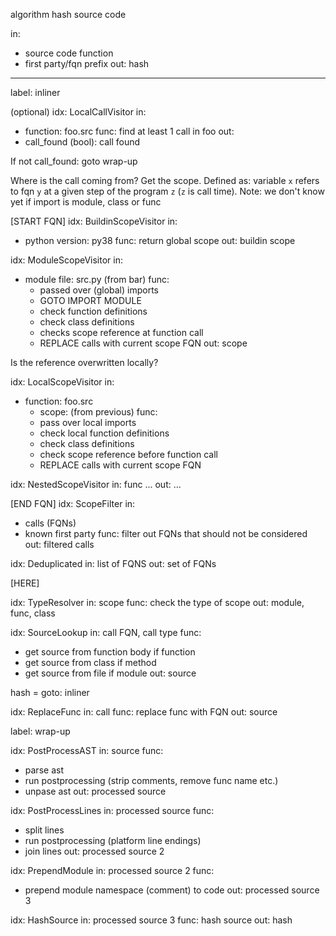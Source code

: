 algorithm hash source code

in: 
- source code function
- first party/fqn prefix
out: hash
---
label: inliner

(optional)
idx: LocalCallVisitor
in:
- function: foo.src
func: find at least 1 call in foo
out: 
- call_found (bool): call found

If not call_found:
    goto wrap-up

Where is the call coming from?
Get the scope. Defined as: variable `x` refers to fqn `y` at a given step of the program `z` (`z` is call time).
Note: we don't know yet if import is module, class or func



[START FQN]
idx: BuildinScopeVisitor
in: 
- python version: py38
func: return global scope
out: buildin scope

idx: ModuleScopeVisitor
in:
- module file: src.py (from bar)
func: 
  - passed over (global) imports
  - GOTO IMPORT MODULE
  - check function definitions
  - check class definitions
  - checks scope reference at function call
  - REPLACE calls with current scope FQN
  out: scope

Is the reference overwritten locally?

idx: LocalScopeVisitor
in:
- function: foo.src
  - scope: (from previous)
  func:
  - pass over local imports
  - check local function definitions
  - check class definitions
  - check scope reference before function call
  - REPLACE calls with current scope FQN

idx: NestedScopeVisitor
in: func
...
out: ...

[END FQN]
idx: ScopeFilter
in: 
- calls (FQNs)
- known first party
func: filter out FQNs that should not be considered
out: filtered calls

idx: Deduplicated
in: list of FQNS
out: set of FQNs

[HERE]

idx: TypeResolver
in: scope
func: check the type of scope
out: module, func, class

idx: SourceLookup
in: call FQN, call type
func: 
- get source from function body  if function
- get source from class          if method
- get source from file           if module
out: source

hash = goto: inliner

idx: ReplaceFunc
in: call
func: replace func with FQN
out: source

label: wrap-up

idx: PostProcessAST
in: source
func:
- parse ast
- run postprocessing (strip comments, remove func name etc.)
- unpase ast
out: processed source

idx: PostProcessLines
in: processed source
func:
- split lines
- run postprocessing (platform line endings)
- join lines
out: processed source 2

idx: PrependModule
in: processed source 2
func: 
- prepend module namespace (comment) to code
out: processed source 3

idx: HashSource
in: processed source 3
func: hash source 
out: hash
